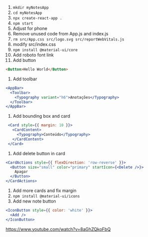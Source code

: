 1. `mkdir myNotesApp`
1. `cd myNotesApp`
1. `npx create-react-app .`
1. `npm start`
1. Adjust for phone
1. Remove unused code from App.js and index.js
1. `rm src/App.css src/logo.svg src/reportWebVitals.js`
1. modify src/index.css
1. `npm install @material-ui/core`
1. Add roboto font link
1. Add button 
```html
<Button>Hello World</Button>
```
1. Add toolbar 
```jsx
<AppBar>
  <Toolbar>
    <Typography variant="h6">Anotações</Typography>
  </Toolbar>
</AppBar>
```
1. Add bounding box and card
```jsx
 <Card style={{ margin: 10 }}>
   <CardContent>
     <Typography>Conteúdo</Typography>
   </CardContent>
 </Card>
```
1. Add delete button in card
```jsx
<CardActions style={{ flexDirection: 'row-reverse' }}>
  <Button size="small" color="primary" startIcon={<Delete />}>
    Apagar
  </Button>
</CardActions>
```
1. Add more cards and fix margin
1. `npm install @material-ui/icons`
1. Add new note button
```jsx
<IconButton style={{ color: 'white' }}>
  <Add />
</IconButton>
```

https://www.youtube.com/watch?v=8aGhZQkoFbQ
